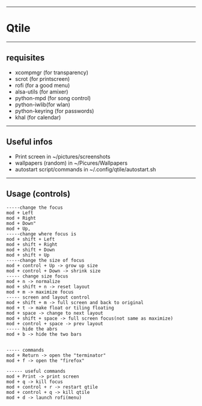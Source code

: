 
---
# Qtile
---
## requisites
 * xcompmgr (for transparency)
 * scrot (for printscreen)
 * rofi (for a good menu)
 * alsa-utils (for amixer)
 * python-mpd (for song control)
 * python-iwlib(for wlan)
 * python-keyring (for passwords)
 * khal (for calendar)
---
## Useful infos
 * Print screen in ~/pictures/screenshots
  * wallpapers (random) in ~/Picures/Wallpapers
  * autostart script/commands in ~/.config/qtile/autostart.sh
---
## Usage (controls)
    -----change the focus
    mod + Left
    mod + Right
    mod + Down"
    mod + Up,
    -----change where focus is
    mod + shift + Left
    mod + shift + Right
    mod + shift + Down
    mod + shift + Up
    -----change the size of focus
    mod + control + Up -> grow up size
    mod + control + Down -> shrink size
    ----- change size focus
    mod + n -> normalize
    mod + shift + n -> reset layout
    mod + m -> maximize focus
    ----- screen and layout control
    mod + shift + m -> full screen and back to original
    mod + t -> make float or tiling floating
    mod + space -> change to next layout 
    mod + shift + space -> full screen focus(not same as maximize)
    mod + control + space -> prev layout
    ----- hide the abrs
    mod + b -> hide the two bars
    

    ----- commands
    mod + Return -> open the "terminator"
    mod + f -> open the "firefox"
    
    ------ useful commands
    mod + Print -> print screen
    mod + q -> kill focus
    mod + control + r -> restart qtile
    mod + control + q -> kill qtile
    mod + d -> launch rofi(menu)

